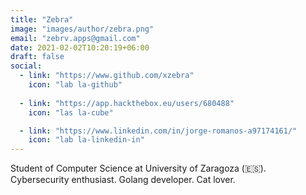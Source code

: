 ```yaml
---
title: "Zebra"
image: "images/author/zebra.png"
email: "zebrv.apps@gmail.com"
date: 2021-02-02T10:20:19+06:00
draft: false
social:
  - link: "https://www.github.com/xzebra"
    icon: "lab la-github"
    
  - link: "https://app.hackthebox.eu/users/680488"
    icon: "las la-cube"

  - link: "https://www.linkedin.com/in/jorge-romanos-a97174161/"
    icon: "lab la-linkedin-in"
---
```


Student of Computer Science at University of Zaragoza (🇪🇸). Cybersecurity enthusiast. Golang developer. Cat lover.
